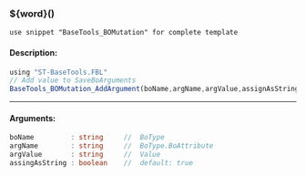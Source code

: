 ### ${word}()

`use snippet "BaseTools_BOMutation" for complete template`

#### Description:
```ts
using "ST-BaseTools.FBL"
// Add value to SaveBoArguments
BaseTools_BOMutation_AddArgument(boName,argName,argValue,assignAsString)

```
----
#### Arguments:
```ts
boName         : string     //  BoType
argName        : string     //  BoType.BoAttribute
argValue       : string     //  Value
assingAsString : boolean    //  default: true
```